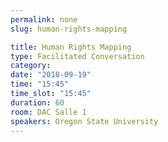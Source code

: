 ```yaml
---
permalink: none
slug: human-rights-mapping

title: Human Rights Mapping
type: Facilitated Conversation
category:
date: "2018-09-19"
time: "15:45"
time_slot: "15:45"
duration: 60
room: DAC Salle 1
speakers: Oregon State University
---
```

